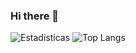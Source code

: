### Hi there 👋

<!--
**Alejandro23-f/Alejandro23-f** is a ✨ _special_ ✨ repository because its `README.md` (this file) appears on your GitHub profile.

Here are some ideas to get you started:

- 🔭 I’m currently working on ...
- 🌱 I’m currently learning ...
- 👯 I’m looking to collaborate on ...
- 🤔 I’m looking for help with ...
- 💬 Ask me about ...
- 📫 How to reach me: ...
- 😄 Pronouns: ...
- ⚡ Fun fact: ...
-->
![Estadisticas](https://github-readme-stats.vercel.app/api?username=jorAlejandro23-fgeeemilio&show_icons=true&theme=dark)
![Top Langs](https://github-readme-stats.vercel.app/api/top-langs/?username=Alejandro23-f&layout=compact&theme=dark)

